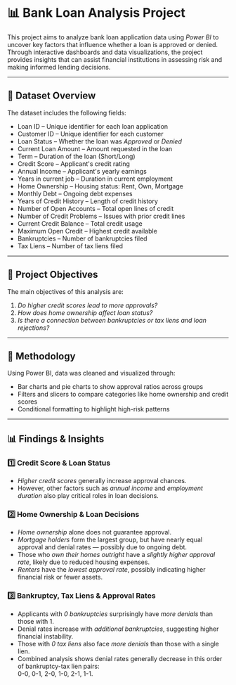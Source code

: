 # 📊 Bank Loan Analysis Project

This project aims to analyze bank loan application data using *Power BI* to uncover key factors that influence whether a loan is approved or denied. Through interactive dashboards and data visualizations, the project provides insights that can assist financial institutions in assessing risk and making informed lending decisions.

---

## 📁 Dataset Overview

The dataset includes the following fields:

- Loan ID – Unique identifier for each loan application  
- Customer ID – Unique identifier for each customer  
- Loan Status – Whether the loan was *Approved* or *Denied*  
- Current Loan Amount – Amount requested in the loan  
- Term – Duration of the loan (Short/Long)  
- Credit Score – Applicant's credit rating  
- Annual Income – Applicant's yearly earnings  
- Years in current job – Duration in current employment  
- Home Ownership – Housing status: Rent, Own, Mortgage  
- Monthly Debt – Ongoing debt expenses  
- Years of Credit History – Length of credit history  
- Number of Open Accounts – Total open lines of credit  
- Number of Credit Problems – Issues with prior credit lines  
- Current Credit Balance – Total credit usage  
- Maximum Open Credit – Highest credit available  
- Bankruptcies – Number of bankruptcies filed  
- Tax Liens – Number of tax liens filed

---

## 🎯 Project Objectives

The main objectives of this analysis are:

1. *Do higher credit scores lead to more approvals?*  
2. *How does home ownership affect loan status?*  
3. *Is there a connection between bankruptcies or tax liens and loan rejections?*

---

## 🔎 Methodology

Using Power BI, data was cleaned and visualized through:
- Bar charts and pie charts to show approval ratios across groups
- Filters and slicers to compare categories like home ownership and credit scores
- Conditional formatting to highlight high-risk patterns

---

## 📊 Findings & Insights

### 1️⃣ Credit Score & Loan Status
- *Higher credit scores* generally increase approval chances.
- However, other factors such as *annual income* and *employment duration* also play critical roles in loan decisions.

### 2️⃣ Home Ownership & Loan Decisions
- *Home ownership* alone does not guarantee approval.
- *Mortgage holders* form the largest group, but have nearly equal approval and denial rates — possibly due to ongoing debt.
- Those who *own their homes outright* have a *slightly higher approval rate*, likely due to reduced housing expenses.
- *Renters* have the *lowest approval rate*, possibly indicating higher financial risk or fewer assets.

### 3️⃣ Bankruptcy, Tax Liens & Approval Rates
- Applicants with *0 bankruptcies* surprisingly have *more denials* than those with 1.
- Denial rates increase with *additional bankruptcies*, suggesting higher financial instability.
- Those with *0 tax liens* also face *more denials* than those with a single lien.
- Combined analysis shows denial rates generally decrease in this order of bankruptcy-tax lien pairs:  
  0-0, 0-1, 2-0, 1-0, 2-1, 1-1.
